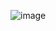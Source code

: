 ![image](https://user-images.githubusercontent.com/79446061/203171207-2fabfaa5-718a-42a7-a287-43c597f51176.png)

